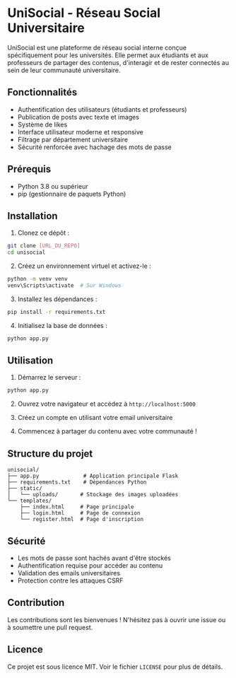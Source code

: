 # UniSocial - Réseau Social Universitaire

UniSocial est une plateforme de réseau social interne conçue spécifiquement pour les universités. Elle permet aux étudiants et aux professeurs de partager des contenus, d'interagir et de rester connectés au sein de leur communauté universitaire.

## Fonctionnalités

- Authentification des utilisateurs (étudiants et professeurs)
- Publication de posts avec texte et images
- Système de likes
- Interface utilisateur moderne et responsive
- Filtrage par département universitaire
- Sécurité renforcée avec hachage des mots de passe

## Prérequis

- Python 3.8 ou supérieur
- pip (gestionnaire de paquets Python)

## Installation

1. Clonez ce dépôt :
```bash
git clone [URL_DU_REPO]
cd unisocial
```

2. Créez un environnement virtuel et activez-le :
```bash
python -m venv venv
venv\Scripts\activate  # Sur Windows
```

3. Installez les dépendances :
```bash
pip install -r requirements.txt
```

4. Initialisez la base de données :
```bash
python app.py
```

## Utilisation

1. Démarrez le serveur :
```bash
python app.py
```

2. Ouvrez votre navigateur et accédez à `http://localhost:5000`

3. Créez un compte en utilisant votre email universitaire

4. Commencez à partager du contenu avec votre communauté !

## Structure du projet

```
unisocial/
├── app.py              # Application principale Flask
├── requirements.txt    # Dépendances Python
├── static/            
│   └── uploads/       # Stockage des images uploadées
└── templates/         
    ├── index.html     # Page principale
    ├── login.html     # Page de connexion
    └── register.html  # Page d'inscription
```

## Sécurité

- Les mots de passe sont hachés avant d'être stockés
- Authentification requise pour accéder au contenu
- Validation des emails universitaires
- Protection contre les attaques CSRF

## Contribution

Les contributions sont les bienvenues ! N'hésitez pas à ouvrir une issue ou à soumettre une pull request.

## Licence

Ce projet est sous licence MIT. Voir le fichier `LICENSE` pour plus de détails.
